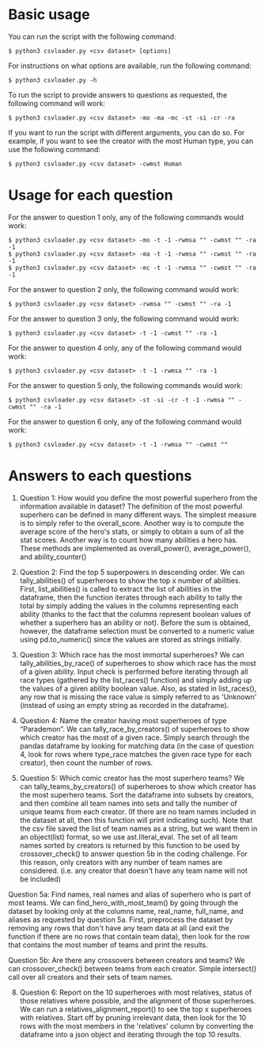 # Basic usage

You can run the script with the following command:

```
$ python3 csvloader.py <csv dataset> [options]
```

For instructions on what options are available, run the following command:

```
$ python3 csvloader.py -h
```

To run the script to provide answers to questions as requested, the following command will work:

```
$ python3 csvloader.py <csv dataset> -mo -ma -mc -st -si -cr -ra
```

If you want to run the script with different arguments, you can do so. For example, if you want to see the creator with the most Human type, you can use the following command:

```
$ python3 csvloader.py <csv dataset> -cwmst Human
```


# Usage for each question

For the answer to question 1 only, any of the following commands would work:

```
$ python3 csvloader.py <csv dataset> -mo -t -1 -rwmsa "" -cwmst "" -ra -1
$ python3 csvloader.py <csv dataset> -ma -t -1 -rwmsa "" -cwmst "" -ra -1
$ python3 csvloader.py <csv dataset> -mc -t -1 -rwmsa "" -cwmst "" -ra -1
```

For the answer to question 2 only, the following command would work:

```
$ python3 csvloader.py <csv dataset> -rwmsa "" -cwmst "" -ra -1
```

For the answer to question 3 only, the following command would work:

```
$ python3 csvloader.py <csv dataset> -t -1 -cwmst "" -ra -1
```

For the answer to question 4 only, any of the following command would work:

```
$ python3 csvloader.py <csv dataset> -t -1 -rwmsa "" -ra -1
```

For the answer to question 5 only, the following commands would work:

```
$ python3 csvloader.py <csv dataset> -st -si -cr -t -1 -rwmsa "" -cwmst "" -ra -1
```

For the answer to question 6 only, any of the following command would work:

```
$ python3 csvloader.py <csv dataset> -t -1 -rwmsa "" -cwmst ""
```


# Answers to each questions

1. Question 1: How would you define the most powerful superhero from the information available
in dataset?
The definition of the most powerful superhero can be defined in many different ways. The simplest measure is to simply refer to the overall_score. Another way is to compute the average score of the hero's stats, or simply to obtain a sum of all the stat scores. Another way is to count how many abilities a hero has. These methods are implemented as overall_power(), average_power(), and ability_counter()

2. Question 2: Find the top 5 superpowers in descending order.
We can tally_abilities() of superheroes to show the top x number of abilities. First, list_abilities() is called to extract the list of abilities in the dataframe, then the function iterates through each ability to tally the total by simply adding the values in the columns representing each ability (thanks to the fact that the columns represent boolean values of whether a superhero has an ability or not). Before the sum is obtained, however, the dataframe selection must be converted to a numeric value using pd.to_numeric() since the values are stored as strings initially.

3. Question 3: Which race has the most immortal superheroes?
We can tally_abilities_by_race() of superheroes to show which race has the most of a given ability. Input check is performed before iterating through all race types (gathered by the list_races() function) and simply adding up the values of a given ability boolean value. Also, as stated in list_races(), any row that is missing the race value is simply referred to as 'Unknown' (instead of using an empty string as recorded in the dataframe).

4. Question 4: Name the creator having most superheroes of type “Parademon”.
We can tally_race_by_creators() of superheroes to show which creator has the most of a given race. Simply search through the pandas dataframe by looking for matching data (in the case of question 4, look for rows where type_race matches the given race type for each creator), then count the number of rows.

5. Question 5: Which comic creator has the most superhero teams?
We can tally_teams_by_creators() of superheroes to show which creator has the most superhero teams. Sort the dataframe into subsets by creators, and then combine all team names into sets and tally the number of unique teams from each creator. (If there are no team names included in the dataset at all, then this function will print indicating such). Note that the csv file saved the list of team names as a string, but we want them in an object(list) format, so we use ast.literal_eval. The set of all team names sorted by creators is returned by this function to be used by crossover_check() to answer question 5b in the coding challenge. For this reason, only creators with any number of team names are considered. (i.e. any creator that doesn't have any team name will not be included)

Question 5a: Find names, real names and alias of superhero who is part of most teams.
We can find_hero_with_most_team() by going through the dataset by looking only at the columns name, real_name, full_name, and aliases as requested by question 5a. First, preprocess the dataset by removing any rows that don't have any team data at all (and exit the function if there are no rows that contain team data), then look for the row that contains the most number of teams and print the results.

Question 5b: Are there any crossovers between creators and teams?
We can crossover_check() between teams from each creator. Simple intersect() call over all creators and their sets of team names.

8. Question 6: Report on the 10 superheroes with most relatives, status of those relatives where possible, and the alignment of those superheroes.
We can run a relatives_alignment_report() to see the top x superheroes with relatives. Start off by pruning irrelevant data, then look for the 10 rows with the most members in the 'relatives' column by converting the dataframe into a json object and iterating through the top 10 results.

